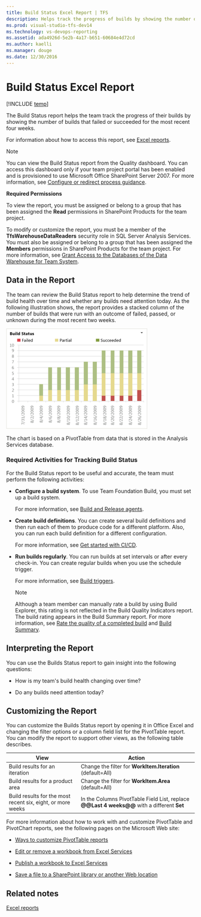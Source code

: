 ```yaml
---
title: Build Status Excel Report | TFS
description: Helps track the progress of builds by showing the number of builds that failed or succeeded - Team Foundation Server (TFS)
ms.prod: visual-studio-tfs-dev14
ms.technology: vs-devops-reporting
ms.assetid: ada4926d-5e2b-4a17-b651-60684e4d72cd
ms.author: kaelli
ms.manager: douge
ms.date: 12/30/2016
---
```

# Build Status Excel Report

[!INCLUDE [temp](../_shared/tfs-header-17-15.md)]


The Build Status report helps the team track the progress of their builds by showing the number of builds that failed or succeeded for the most recent four weeks.  
  
 For information about how to access this report, see [Excel reports](excel-reports.md).  
  
> [!NOTE]
>  You can view the Build Status report from the Quality dashboard. You can access this dashboard only if your team project portal has been enabled and is provisioned to use Microsoft Office SharePoint Server 2007. For more information, see [Configure or redirect process guidance](../sharepoint-dashboards/configure-or-redirect-process-guidance.md).  
  
 **Required Permissions**  
  
 To view the report, you must be assigned or belong to a group that has been assigned the **Read** permissions in SharePoint Products for the team project.  
  
 To modify or customize the report, you must be a member of the **TfsWarehouseDataReaders** security role in SQL Server Analysis Services. You must also be assigned or belong to a group that has been assigned the **Members** permissions in SharePoint Products for the team project. For more information, see [Grant Access to the Databases of the Data Warehouse for Team System](../admin/grant-permissions-to-reports.md).  
  
##  <a name="Data"></a> Data in the Report  
 The team can review the Build Status report to help determine the trend of build health over time and whether any builds need attention today. As the following illustration shows, the report provides a stacked column of the number of builds that were run with an outcome of failed, passed, or unknown during the most recent two weeks.  
  
 ![Build Status report](_img/procguid_agileexcel.png "ProcGuid_AgileExcel")  
  
 The chart is based on a PivotTable from data that is stored in the Analysis Services database.  
  
### Required Activities for Tracking Build Status  
 For the Build Status report to be useful and accurate, the team must perform the following activities:  
  
-   **Configure a build system**. To use Team Foundation Build, you must set up a build system.  
  
     For more information, see [Build and Release agents](../../build-release/concepts/agents/agents.md).
  
-   **Create build definitions**. You can create several build definitions and then run each of them to produce code for a different platform. Also, you can run each build definition for a different configuration.  
  
     For more information, see [Get started with CI/CD](../../build-release/actions/ci-cd-part-1.md).
  
-   **Run builds regularly**. You can run builds at set intervals or after every check-in. You can create regular builds when you use the schedule trigger.  
  
     For more information, see [Build triggers](../../build-release/define/triggers.md).
  
    > [!NOTE]
    >  Although a team member can manually rate a build by using Build Explorer, this rating is not reflected in the Build Quality Indicators report. The build rating appears in the Build Summary report. For more information, see [Rate the quality of a completed build](https://msdn.microsoft.com/library/ms181734.aspx) and [Build Summary](../sql-reports/build-summary-report.md).  
  
##  <a name="Interpreting"></a> Interpreting the Report  
 You can use the Builds Status report to gain insight into the following questions:  
  
-   How is my team's build health changing over time?  
  
-   Do any builds need attention today?  
  
##  <a name="Updating"></a> Customizing the Report  
 You can customize the Builds Status report by opening it in Office Excel and changing the filter options or a column field list for the PivotTable report. You can modify the report to support other views, as the following table describes.  
  
|View|Action|  
|----------|------------|  
|Build results for an iteration|Change the filter for **WorkItem.Iteration** (default=All)|  
|Build results for a product area|Change the filter for **WorkItem.Area** (default=All)|  
|Build results for the most recent six, eight, or more weeks|In the Columns PivotTable Field List, replace **@@Last 4 weeks@@** with a different **Set**|  
  
 For more information about how to work with and customize PivotTable and PivotChart reports, see the following pages on the Microsoft Web site:  
  
-   [Ways to customize PivotTable reports](http://go.microsoft.com/fwlink/?LinkId=165722)  
  
-   [Edit or remove a workbook from Excel Services](http://go.microsoft.com/fwlink/?LinkId=165723)  
  
-   [Publish a workbook to Excel Services](http://go.microsoft.com/fwlink/?LinkId=165724)  
  
-   [Save a file to a SharePoint library or another Web location](http://go.microsoft.com/fwlink/?LinkId=165725)  
  
## Related notes 
 [Excel reports](excel-reports.md)